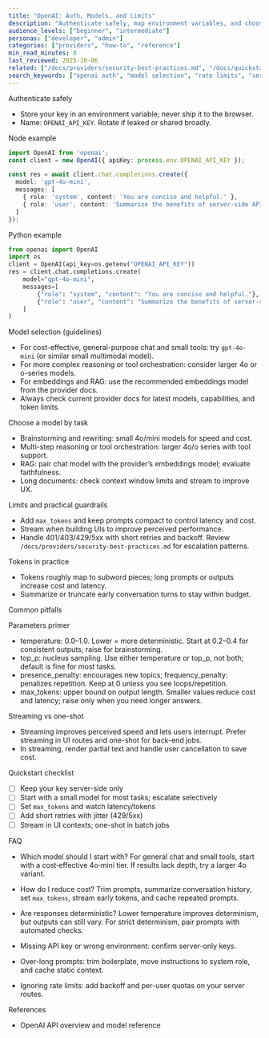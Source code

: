 ```yaml
---
title: "OpenAI: Auth, Models, and Limits"
description: "Authenticate safely, map environment variables, and choose a sensible model for your use case."
audience_levels: ["beginner", "intermediate"]
personas: ["developer", "admin"]
categories: ["providers", "how-to", "reference"]
min_read_minutes: 8
last_reviewed: 2025-10-06
related: ["/docs/providers/security-best-practices.md", "/docs/quickstarts/js-server-route.md", "/docs/quickstarts/python-fastapi.md"]
search_keywords: ["openai auth", "model selection", "rate limits", "server-side keys"]
---
```


Authenticate safely

- Store your key in an environment variable; never ship it to the browser.
- Name: `OPENAI_API_KEY`. Rotate if leaked or shared broadly.

Node example

```ts
import OpenAI from 'openai';
const client = new OpenAI({ apiKey: process.env.OPENAI_API_KEY });

const res = await client.chat.completions.create({
  model: 'gpt-4o-mini',
  messages: [
    { role: 'system', content: 'You are concise and helpful.' },
    { role: 'user', content: 'Summarize the benefits of server-side API calls.' }
  ]
});
```

Python example

```python
from openai import OpenAI
import os
client = OpenAI(api_key=os.getenv("OPENAI_API_KEY"))
res = client.chat.completions.create(
    model="gpt-4o-mini",
    messages=[
        {"role": "system", "content": "You are concise and helpful."},
        {"role": "user", "content": "Summarize the benefits of server-side API calls."}
    ]
)
```

Model selection (guidelines)

- For cost-effective, general-purpose chat and small tools: try `gpt-4o-mini` (or similar small multimodal model).
- For more complex reasoning or tool orchestration: consider larger 4o or o-series models.
- For embeddings and RAG: use the recommended embeddings model from the provider docs.
- Always check current provider docs for latest models, capabilities, and token limits.

Choose a model by task

- Brainstorming and rewriting: small 4o/mini models for speed and cost.
- Multi-step reasoning or tool orchestration: larger 4o/o series with tool support.
- RAG: pair chat model with the provider’s embeddings model; evaluate faithfulness.
- Long documents: check context window limits and stream to improve UX.

Limits and practical guardrails

- Add `max_tokens` and keep prompts compact to control latency and cost.
- Stream when building UIs to improve perceived performance.
- Handle 401/403/429/5xx with short retries and backoff. Review `/docs/providers/security-best-practices.md` for escalation patterns.

Tokens in practice

- Tokens roughly map to subword pieces; long prompts or outputs increase cost and latency.
- Summarize or truncate early conversation turns to stay within budget.

Common pitfalls

Parameters primer

- temperature: 0.0–1.0. Lower = more deterministic. Start at 0.2–0.4 for consistent outputs; raise for brainstorming.
- top_p: nucleus sampling. Use either temperature or top_p, not both; default is fine for most tasks.
- presence_penalty: encourages new topics; frequency_penalty: penalizes repetition. Keep at 0 unless you see loops/repetition.
- max_tokens: upper bound on output length. Smaller values reduce cost and latency; raise only when you need longer answers.

Streaming vs one-shot

- Streaming improves perceived speed and lets users interrupt. Prefer streaming in UI routes and one-shot for back-end jobs.
- In streaming, render partial text and handle user cancellation to save cost.

Quickstart checklist

- [ ] Keep your key server-side only
- [ ] Start with a small model for most tasks; escalate selectively
- [ ] Set `max_tokens` and watch latency/tokens
- [ ] Add short retries with jitter (429/5xx)
- [ ] Stream in UI contexts; one-shot in batch jobs

FAQ

- Which model should I start with? For general chat and small tools, start with a cost‑effective 4o‑mini tier. If results lack depth, try a larger 4o variant.
- How do I reduce cost? Trim prompts, summarize conversation history, set `max_tokens`, stream early tokens, and cache repeated prompts.
- Are responses deterministic? Lower temperature improves determinism, but outputs can still vary. For strict determinism, pair prompts with automated checks.

- Missing API key or wrong environment: confirm server-only keys.
- Over-long prompts: trim boilerplate, move instructions to system role, and cache static context.
- Ignoring rate limits: add backoff and per-user quotas on your server routes.

References

- OpenAI API overview and model reference
